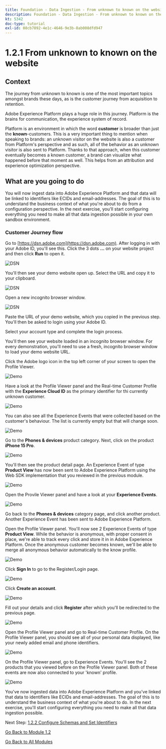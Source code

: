 ```yaml
---
title: Foundation - Data Ingestion - From unknown to known on the website
description: Foundation - Data Ingestion - From unknown to known on the website
kt: 5342
doc-type: tutorial
exl-id: 08cb7892-4e1c-4646-9e3b-8ab008dfd947
---
```

# 1.2.1 From unknown to known on the website

## Context

The journey from unknown to known is one of the most important topics amongst brands these days, as is the customer journey from acquisition to retention. 

Adobe Experience Platform plays a huge role in this journey. Platform is the brains for communication, the experience system of record.

Platform is an environment in which the word **customer** is broader than just the **known**-customers. This is a very important thing to mention when speaking to brands: an unknown visitor on the website is also a customer from Platform's perspective and as such, all of the behavior as an unknown visitor is also sent to Platform. Thanks to that approach, when this customer eventually becomes a known customer, a brand can visualize what happened before that moment as well. This helps from an attribution and experience optimization perspective.

## What are you going to do

You will now ingest data into Adobe Experience Platform and that data will be linked to identifiers like ECIDs and email-addresses. The goal of this is to understand the business context of what you're about to do from a configuration perspective. In the next exercise, you'll start configuring everything you need to make all that data ingestion possible in your own sandbox environment.

### Customer Journey flow

Go to [https://dsn.adobe.com](https://dsn.adobe.com). After logging in with your Adobe ID, you'll see this. Click the 3 dots **...** on your website project and then click **Run** to open it.

![DSN](./../../datacollection/module1.1/images/web8.png)

You'll then see your demo website open up. Select the URL and copy it to your clipboard.

![DSN](./../../gettingstarted/gettingstarted/images/web3.png)

Open a new incognito browser window.

![DSN](./../../gettingstarted/gettingstarted/images/web4.png)

Paste the URL of your demo website, which you copied in the previous step. You'll then be asked to login using your Adobe ID.

Select your account type and complete the login process.

You'll then see your website loaded in an incognito browser window. For every demonstration, you'll need to use a fresh, incognito browser window to load your demo website URL.

Click the Adobe logo icon in the top left corner of your screen to open the Profile Viewer.
  
![Demo](./images/pv1.png)

Have a look at the Profile Viewer panel and the Real-time Customer Profile with the **Experience Cloud ID** as the primary identifier for thi currently unknown customer.
      
![Demo](./images/pv2.png)

You can also see all the Experience Events that were collected based on the customer's behaviour. The list is currently empty but that will change soon.

![Demo](./images/pv3.png)

Go to the **Phones & devices** product category. Next, click on the product **iPhone 15 Pro**.

![Demo](./images/pv4.png)

You'll then see the product detail page. An Experience Event of type **Product View** has now been sent to Adobe Experience Platform using the Web SDK implementation that you reviewed in the previous module. 
  
![Demo](./images/pv5.png)
  
Open the Provile Viewer panel and have a look at your **Experience Events**.
  
![Demo](./images/pv6.png)
  
Go back to the **Phones & devices** category page, and click another product. Another Experience Event has been sent to Adobe Experience Platform. 
  
Open the Profile Viewer panel. You'll now see 2 Experience Events of type **Product View**. While the behavior is anonymous, with proper consent in place, we're able to track every click and store it in in Adobe Experience Platform. Once the anonymous customer becomes known, we'll be able to merge all anonymous behavior automatically to the know profile.
  
![Demo](./images/pv7.png)

Click **Sign In** to go to the Register/Login page. 

![Demo](./images/pv8.png)

Click **Create an account**.
  
![Demo](./images/pv9.png)
  
Fill out your details and click **Register** after which you'll be redirected to the previous page. 

![Demo](./images/pv10.png)

Open the Profile Viewer panel and go to Real-time Customer Profile. On the Profile Viewer panel, you should see all of your personal data displayed, like your newly added email and phone identifiers.
  
![Demo](./images/pv11.png)

On the Profile Viewer panel, go to Experience Events. You'll see the 2 products that you viewed before on the Profile Viewer panel. Both of these events are now also connected to your 'known' profile.

![Demo](./images/pv12.png)
  
You've now ingested data into Adobe Experience Platform and you've linked that data to identifiers like ECIDs and email-addresses. The goal of this is to understand the business context of what you're about to do. In the next exercise, you'll start configuring everything you need to make all that data ingestion possible.

Next Step: [1.2.2 Configure Schemas and Set Identifiers](./ex2.md)

[Go Back to Module 1.2](./data-ingestion.md)

[Go Back to All Modules](../../../overview.md)
